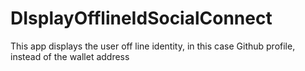 # DIsplayOfflineIdSocialConnect
This app displays the user off line identity, in this case Github profile, instead of the wallet address
